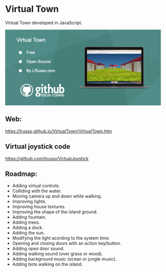# Virtual Town

Virtual Town developed in JavaScript.

![alt screenshot](https://raw.githubusercontent.com/lrusso/VirtualTown/main/VirtualTown.png)

## Web:

https://lrusso.github.io/VirtualTown/VirtualTown.htm

## Virtual joystick code

https://github.com/lrusso/VirtualJoystick

## Roadmap:

* Adding virtual controls.
* Colliding with the water.
* Moving camera up and down while walking.
* Improving lights.
* Improving house textures.
* Improving the shape of the island ground.
* Adding fountain.
* Adding trees.
* Adding a dock.
* Adding the sun.
* Modifying the light acording to the system time.
* Opening and closing doors with an action key/button.
* Adding open door sound.
* Adding walking sound (over grass or wood).
* Adding background music (ocean or jungle music).
* Adding bots walking on the island.
